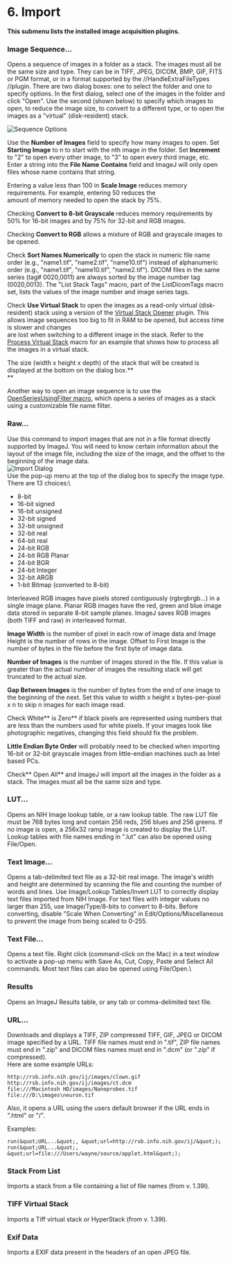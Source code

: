 # 6. Import

**This submenu lists the installed image acquisition plugins.**

### Image Sequence\...

Opens a sequence of images in a folder as a stack. The images must all
be the same size and type. They can be in TIFF, JPEG, DICOM, BMP, GIF,
FITS or PGM format, or in a format supported by the
//HandleExtraFileTypes //plugin. There are two dialog boxes: one to
select the folder and one to specify options. In the first dialog,
select one of the images in the folder and click \"Open\". Use the
second (shown below) to specify which images to open, to reduce the
image size, to convert to a different type, or to open the images as a
\"virtual\" (disk-resident) stack.

![Sequence Options](/gui/file/import2.png)

Use the **Number of Images** field to specify how many images to open.
Set **Starting Image** to n to start with the nth image in the folder.
Set **Increment** to \"2\" to open every other image, to \"3\" to open
every third image, etc. Enter a string into the **File Name Contains**
field and ImageJ will only open files whose name contains that string.

Entering a value less than 100 in **Scale Image** reduces memory
requirements. For example, entering 50 reduces the\
amount of memory needed to open the stack by 75%.

Checking **Convert to 8-bit Grayscale** reduces memory requirements by
50% for 16-bit images and by 75% for 32-bit and RGB images.

Checking **Convert to RGB** allows a mixture of RGB and grayscale images
to be opened.

Check **Sort Names Numerically** to open the stack in numeric file name
order (e.g., \"name1.tif\", \"name2.tif\", \"name10.tif\") instead of
alphanumeric order (e.g., \"name1.tif\", \"name10.tif\", \"name2.tif\").
DICOM files in the same series (tag# 0020,0011) are always sorted by the
image number tag (0020,0013). The \"List Stack Tags\" macro, part of the
ListDicomTags macro set, lists the values of the image number and image
series tags.

Check **Use Virtual Stack** to open the images as a read-only virtual
(disk-resident) stack using a version of the [Virtual Stack
Opener](http://rsb.info.nih.gov/ij/plugins/virtual-opener.html) plugin.
This allows image sequences too big to fit in RAM to be opened, but
access time is slower and changes\
are lost when switching to a different image in the stack. Refer to the
[Process Virtual
Stack](http://rsb.info.nih.gov/ij/macros/Process_Virtual_Stack.txt)
macro for an example that shows how to process all the images in a
virtual stack.

The size (width x height x depth) of the stack that will be created is
displayed at the bottom on the dialog box.**\
**

Another way to open an image sequence is to use the
[OpenSeriesUsingFilter
macro](http://rsb.info.nih.gov/ij/macros/OpenSeriesUsingFilter.txt),
which opens a series of images as a stack using a customizable file name
filter.

### Raw\...

Use this command to import images that are not in a file format directly
supported by ImageJ. You will need to know certain information about the
layout of the image file, including the size of the image, and the
offset to the beginning of the image data.\
![Import Dialog](/gui/file/import1.png)\
Use the pop-up menu at the top of the dialog box to specify the image
type. There are 13 choices:\

-   8-bit
-   16-bit signed
-   16-bit unsigned
-   32-bit signed
-   32-bit unsigned
-   32-bit real
-   64-bit real
-   24-bit RGB
-   24-bit RGB Planar
-   24-bit BGR
-   24-bit Integer
-   32-bit ARGB
-   1-bit Bitmap (converted to 8-bit)

Interleaved RGB images have pixels stored contiguously (rgbrgbrgb\...)
in a single image plane. Planar RGB images have the red, green and blue
image data stored in separate 8-bit sample planes. ImageJ saves RGB
images (both TIFF and raw) in interleaved format.

**Image Width** is the number of pixel in each row of image data and
Image Height is the number of rows in the image. Offset to First Image
is the number of bytes in the file before the first byte of image data.

**Number of Images** is the number of images stored in the file. If this
value is greater than the actual number of images the resulting stack
will get truncated to the actual size.

**Gap Between Images** is the number of bytes from the end of one image
to the beginning of the next. Set this value to width x height x
bytes-per-pixel x n to skip n images for each image read.

Check White\*\* is Zero\*\* if black pixels are represented using
numbers that are less than the numbers used for white pixels. If your
images look like photographic negatives, changing this field should fix
the problem.

**Little Endian Byte Order** will probably need to be checked when
importing 16-bit or 32-bit grayscale images from little-endian machines
such as Intel based PCs.

Check\*\* Open All\*\* and ImageJ will import all the images in the
folder as a stack. The images must all be the same size and type.

### LUT\...

Opens an NIH Image lookup table, or a raw lookup table. The raw LUT file
must be 768 bytes long and contain 256 reds, 256 blues and 256 greens.
If no image is open, a 256x32 ramp image is created to display the LUT.
Lookup tables with file names ending in \".lut\" can also be opened
using File/Open.

### Text Image\...

Opens a tab-delimited text file as a 32-bit real image. The image\'s
width and height are determined by scanning the file and counting the
number of words and lines. Use Image/Lookup Tables/Invert LUT to
correctly display text files imported from NIH Image. For text files
with integer values no larger than 255, use Image/Type/8-bits to convert
to 8-bits. Before converting, disable \"Scale When Converting\" in
Edit/Options/Miscellaneous to prevent the image from being scaled to
0-255.

### Text File\...

Opens a text file. Right click (command-click on the Mac) in a text
window to activate a pop-up menu with Save As, Cut, Copy, Paste and
Select All commands. Most text files can also be opened using
File/Open.\

### Results

Opens an ImageJ Results table, or any tab or comma-delimited text file.

### URL\...

Downloads and displays a TIFF, ZIP compressed TIFF, GIF, JPEG or DICOM
image specified by a URL. TIFF file names must end in \".tif\", ZIP file
names must end in \".zip\" and DICOM files names must end in \".dcm\"
(or \".zip\" if compressed).\
Here are some example URLs:

    http://rsb.info.nih.gov/ij/images/clown.gif
    http://rsb.info.nih.gov/ij/images/ct.dcm
    file:///Macintosh HD/images/Nanoprobes.tif 
    file:///D:\images\neuron.tif

Also, it opens a URL using the users default browser if the URL ends in
\".html\" or \"/\".

Examples:

    run(&quot;URL...&quot;, &quot;url=http://rsb.info.nih.gov/ij/&quot;);
    run(&quot;URL...&quot;, &quot;url=file:///Users/wayne/source/applet.html&quot;);

### Stack From List

Imports a stack from a file containing a list of file names (from v.
1.39l).

### TIFF Virtual Stack

Imports a Tiff virtual stack or HyperStack (from v. 1.39l).

### Exif Data

Imports a EXIF data present in the headers of an open JPEG file.

